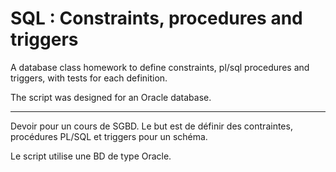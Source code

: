 SQL : Constraints, procedures and triggers
===========

A database class homework to define constraints, pl/sql procedures and
triggers, with tests for each definition.

The script was designed for an Oracle database.

***

Devoir pour un cours de SGBD. Le but est de définir des contraintes,
procédures PL/SQL et triggers pour un schéma.

Le script utilise une BD de type Oracle.
